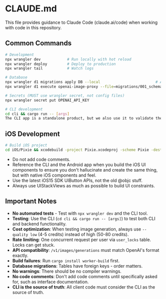 # CLAUDE.md

This file provides guidance to Claude Code (claude.ai/code) when working with code in this repository.

## Common Commands

```bash
# Development
npx wrangler dev            # Run locally with hot reload
npx wrangler deploy         # Deploy to production
npx wrangler tail           # Watch logs

# Database
npx wrangler d1 migrations apply DB --local                         # Apply migrations locally
npx wrangler d1 execute openai-image-proxy --file=migrations/001_schema.sql --remote  # Apply to production

# Secrets (MUST use wrangler secret, not config files)
npx wrangler secret put OPENAI_API_KEY

# CLI development
cd cli && cargo run -- [args]
The CLI app is a standalone product, but we also use it to validate the backend functions correctly.
```

## iOS Development

```bash
# Build iOS project
cd iOS/Pixie && xcodebuild -project Pixie.xcodeproj -scheme Pixie -destination 'platform=iOS Simulator,id=69011470-D880-44F0-A527-480A03C692CA' build -quiet
```
- Do not add code comments.
- Reference the CLI and the Android app when you build the iOS UI components to ensure you don't hallucinate and create the same thing, but with native iOS components and feel.
- Use the latest iOS15 SDK UIButton APIs, not the old @objc stuff.
- Always use UIStackViews as much as possible to build UI constraints.

## Important Notes

- **No automated tests** - Test with `npx wrangler dev` and the CLI tool.
- **Testing**: Use the CLI (`cd cli && cargo run -- [args]`) to test both CLI and backend functionality.
- **Cost optimization**: When testing image generation, always use `--quality low` (4-5 credits) instead of high (50-80 credits).
- **Rate limiting**: One concurrent request per user via `user_locks` table. Locks can get stuck.
- **API compatibility**: `/v1/images/generations` must match OpenAI's format exactly.
- **Build failures**: Run `cargo install worker-build` first.
- **Database migrations**: Tables have foreign keys - order matters.
- **No warnings**: There should be no compiler warnings.
- **No code comments**: Don't add code comments until specifically asked for, such as interface documentation.
- **CLI is the source of truth**: All client code must consider the CLI as the source of truth.
